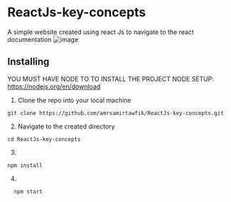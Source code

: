 # ReactJs-key-concepts
A simple website created using react Js to navigate to the react documentation
![image](https://github.com/amrsamirtawfik/ReactJs-key-concepts/assets/85262211/3b4bdd39-0fd5-432a-8f4f-1606ba7fa8e4)
## Installing
YOU MUST HAVE NODE TO TO INSTALL THE PROJECT 
NODE SETUP: https://nodejs.org/en/download
1) Clone the repo into your local machine
 ```console
git clone https://github.com/amrsamirtawfik/ReactJs-key-concepts.git
```
2) Navigate to the created directory
 ```console
cd ReactJs-key-concepts 
 ```
3)
```console
npm install
```
4)
```console
  npm start
```
